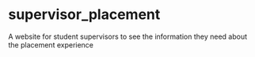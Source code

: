 # supervisor_placement
A website for student supervisors to see the information they need about the placement experience
